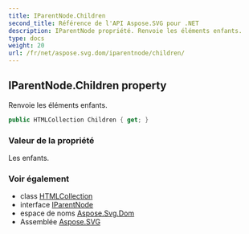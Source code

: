 ```yaml
---
title: IParentNode.Children
second_title: Référence de l'API Aspose.SVG pour .NET
description: IParentNode propriété. Renvoie les éléments enfants.
type: docs
weight: 20
url: /fr/net/aspose.svg.dom/iparentnode/children/
---
```

## IParentNode.Children property

Renvoie les éléments enfants.

```csharp
public HTMLCollection Children { get; }
```

### Valeur de la propriété

Les enfants.

### Voir également

* class [HTMLCollection](../../../aspose.svg.collections/htmlcollection/)
* interface [IParentNode](../)
* espace de noms [Aspose.Svg.Dom](../../iparentnode/)
* Assemblée [Aspose.SVG](../../../)


